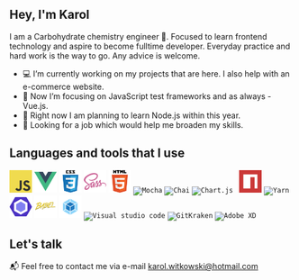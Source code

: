 ## Hey, I'm Karol

I am a Carbohydrate chemistry engineer 🧪. Focused to learn frontend technology and aspire to become fulltime developer. Everyday practice and hard work is the way to go. Any advice is welcome.


- 💻 I’m currently working on my projects that are here. I also help with an e-commerce website.
- 📖 Now I’m focusing on JavaScript test frameworks and as always - Vue.js.
- 🎯 Right now I am planning to learn Node.js within this year.
- 🔭 Looking for a job which would help me broaden my skills.

## Languages and tools that I use

<code><img height="40" src="https://raw.githubusercontent.com/github/explore/80688e429a7d4ef2fca1e82350fe8e3517d3494d/topics/javascript/javascript.png" title="JavaScript" alt="JavaScript"></code>
<code><img height="40" src="https://raw.githubusercontent.com/github/explore/80688e429a7d4ef2fca1e82350fe8e3517d3494d/topics/vue/vue.png" title="Vue.js" alt="Vue.js"></code>
<code><img height="40" src="https://raw.githubusercontent.com/github/explore/80688e429a7d4ef2fca1e82350fe8e3517d3494d/topics/css/css.png" title="CSS 3" alt="CSS 3"></code>
<code><img height="40" src="https://raw.githubusercontent.com/github/explore/80688e429a7d4ef2fca1e82350fe8e3517d3494d/topics/sass/sass.png" title="Sass" alt="Sass"></code>
<code><img height="40" src="https://raw.githubusercontent.com/github/explore/80688e429a7d4ef2fca1e82350fe8e3517d3494d/topics/html/html.png" title="HTML 5" alt="HTML 5"></code>
<code><img height="40" src="https://camo.githubusercontent.com/af4bf83ab2ca125346740f9961345a24ec43b3a9/68747470733a2f2f636c6475702e636f6d2f78465646784f696f41552e737667" title="Mocha" alt="Mocha"></code>
<code><img height="40" src="https://avatars0.githubusercontent.com/u/1515293?s=200&v=4" title="Chai" alt="Chai"></code>
<code><img height="40" src="https://avatars1.githubusercontent.com/u/10342521?s=200&v=4" title="Chart.js " alt="Chart.js "></code>
<code><img height="40" src="https://raw.githubusercontent.com/github/explore/80688e429a7d4ef2fca1e82350fe8e3517d3494d/topics/npm/npm.png" title="NPM" alt="NPM"></code>
<code><img height="40" src="https://avatars1.githubusercontent.com/u/22247014?s=200&v=4" title="Yarn" alt="Yarn"></code>
<code><img height="40" src="https://raw.githubusercontent.com/github/explore/80688e429a7d4ef2fca1e82350fe8e3517d3494d/topics/eslint/eslint.png" title="ESLint" alt="ESLint"></code>
<code><img height="40" src="https://raw.githubusercontent.com/github/explore/cb39e2385dfcec8a661d01bfacff6b1e33bbaa9d/topics/babel/babel.png" title="Babel" alt="Babel"></code>
<code><img height="40" src="https://raw.githubusercontent.com/github/explore/80688e429a7d4ef2fca1e82350fe8e3517d3494d/topics/webpack/webpack.png" title="Webpack" alt="Webpack"></code>
<code><img height="40" src="https://img.icons8.com/fluent/48/000000/visual-studio-code-2019.png" title="Visual studio code" alt="Visual studio code"></code>
<code><img height="40" src="https://www.gitkraken.com/img/keif-gallery/gallery-keif.jpg" title="GitKraken" alt="GitKraken"></code>
<code><img height="40" src="https://cdn.worldvectorlogo.com/logos/adobe-xd.svg" title="Adobe XD" alt="Adobe XD"></code>

## Let's talk

📬 Feel free to contact me via e-mail karol.witkowski@hotmail.com